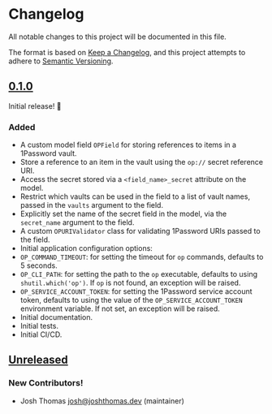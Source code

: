 # Changelog

All notable changes to this project will be documented in this file.

The format is based on [Keep a Changelog](https://keepachangelog.com/en/1.0.0/),
and this project attempts to adhere to [Semantic Versioning](https://semver.org/spec/v2.0.0.html).

<!--
## [${version}]
### Added - for new features
### Changed - for changes in existing functionality
### Deprecated - for soon-to-be removed features
### Removed - for now removed features
### Fixed - for any bug fixes
### Security - in case of vulnerabilities
[${version}]: https://github.com/westerveltco/django-opfield/releases/tag/v${version}
-->

## [0.1.0]

Initial release! 🎉

### Added

-   A custom model field `OPField` for storing references to items in a 1Password vault.
  -   Store a reference to an item in the vault using the `op://` secret reference URI.
  -   Access the secret stored via a `<field_name>_secret` attribute on the model.
  -   Restrict which vaults can be used in the field to a list of vault names, passed in the `vaults` argument to the field.
  -   Explicitly set the name of the secret field in the model, via the `secret_name` argument to the field.
-   A custom `OPURIValidator` class for validating 1Password URIs passed to the field.
-   Initial application configuration options:
  -   `OP_COMMAND_TIMEOUT`: for setting the timeout for `op` commands, defaults to 5 seconds.
  -   `OP_CLI_PATH`: for setting the path to the `op` executable, defaults to using `shutil.which('op')`. If `op` is not found, an exception will be raised.
  -   `OP_SERVICE_ACCOUNT_TOKEN`: for setting the 1Password service account token, defaults to using the value of the `OP_SERVICE_ACCOUNT_TOKEN` environment variable. If not set, an exception will be raised.
-   Initial documentation.
-   Initial tests.
-   Initial CI/CD.

## [Unreleased]

### New Contributors!

- Josh Thomas <josh@joshthomas.dev> (maintainer)

[unreleased]: https://github.com/westerveltco/django-opfield/compare/v0.1.0...HEAD
[0.1.0]: https://github.com/westerveltco/django-opfield/releases/tag/v0.1.0

